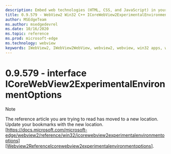 ```yaml
---
description: Embed web technologies (HTML, CSS, and JavaScript) in your native applications with the Microsoft Edge WebView2 control
title: 0.9.579 - WebView2 Win32 C++ ICoreWebView2ExperimentalEnvironmentOptions
author: MSEdgeTeam
ms.author: msedgedevrel
ms.date: 10/16/2020
ms.topic: reference
ms.prod: microsoft-edge
ms.technology: webview
keywords: IWebView2, IWebView2WebView, webview2, webview, win32 apps, win32, edge, ICoreWebView2, ICoreWebView2Controller, browser control, edge html, ICoreWebView2ExperimentalEnvironmentOptions
---
```


# 0.9.579 - interface ICoreWebView2ExperimentalEnvironmentOptions 

> [!NOTE]
> The reference article you are trying to read has moved to a new location.  
> Update your bookmarks with the new location.  
> [https://docs.microsoft.com/microsoft-edge/webview2/reference/win32/icorewebview2experimentalenvironmentoptions][Webview2ReferenceIcorewebview2experimentalenvironmentoptions].  

[Webview2ReferenceIcorewebview2experimentalenvironmentoptions]: /microsoft-edge/webview2/reference/win32/icorewebview2experimentalenvironmentoptions "interface ICoreWebView2ExperimentalEnvironmentOptions | Microsoft Docs"
